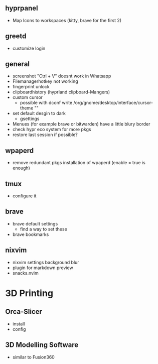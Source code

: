 ## hyprpanel
  - Map Icons to workspaces (kitty, brave for the first 2)

## greetd
- customize login

## general 
- screenshot "Ctrl + V" doesnt work in Whatsapp
- Filemanagerhotkey not working
- fingerprint unlock
- clipboardhistory (hyprland clipboard-Mangers)
- custom cursor
  - possible with dconf write /org/gnome/desktop/interface/cursor-theme ""
- set default desgin to dark
  - gsettings
- Menues (for example brave or bitwarden) have a little blury border
- check hypr eco system for more pkgs
- restore last session if possible?

## wpaperd
- remove redundant pkgs installation of wpaperd (enable = true is enough)

## tmux
- configure it

## brave
- brave default settings
  - find a way to set these
- brave bookmarks

## nixvim
- nixvim settings background blur
- plugin for markdown preview
- snacks.nvim

# 3D Printing

## Orca-Slicer
- install
- config

## 3D Modelling Software
- similar to Fusion360
